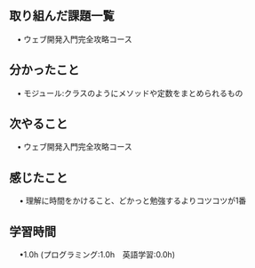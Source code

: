 ## 取り組んだ課題一覧

 　• ウェブ開発入門完全攻略コース

## 分かったこと

 　• モジュール:クラスのようにメソッドや定数をまとめられるもの

## 次やること　
           
 　• ウェブ開発入門完全攻略コース

## 感じたこと

　 • 理解に時間をかけること、どかっと勉強するよりコツコツが1番

## 学習時間

　 •1.0h (プログラミング:1.0h　英語学習:0.0h)